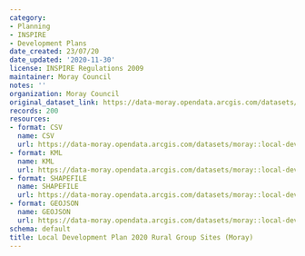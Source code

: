 ```yaml
---
category:
- Planning
- INSPIRE
- Development Plans
date_created: 23/07/20
date_updated: '2020-11-30'
license: INSPIRE Regulations 2009
maintainer: Moray Council
notes: ''
organization: Moray Council
original_dataset_link: https://data-moray.opendata.arcgis.com/datasets/moray::local-devevlopment-plan-2020-rural-group-sites-moray/about
records: 200
resources:
- format: CSV
  name: CSV
  url: https://data-moray.opendata.arcgis.com/datasets/moray::local-devevlopment-plan-2020-rural-group-sites-moray/about
- format: KML
  name: KML
  url: https://data-moray.opendata.arcgis.com/datasets/moray::local-devevlopment-plan-2020-rural-group-sites-moray/about
- format: SHAPEFILE
  name: SHAPEFILE
  url: https://data-moray.opendata.arcgis.com/datasets/moray::local-devevlopment-plan-2020-rural-group-sites-moray/about
- format: GEOJSON
  name: GEOJSON
  url: https://data-moray.opendata.arcgis.com/datasets/moray::local-devevlopment-plan-2020-rural-group-sites-moray/about
schema: default
title: Local Development Plan 2020 Rural Group Sites (Moray)
---
```

